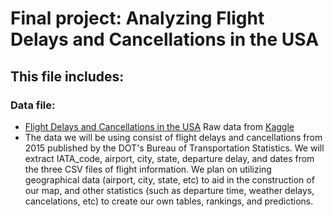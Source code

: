 # Final project: Analyzing Flight Delays and Cancellations in the USA


## This file includes:

### Data file:
- [Flight Delays and Cancellations in the USA](https://drive.google.com/drive/folders/11ZzNzQQLywrrOj0_A4Rksx0I5l-8rBPW?usp=sharing) Raw data from [Kaggle](https://www.kaggle.com/datasets/usdot/flight-delays)
- The data we will be using consist of flight delays and cancellations from 2015 published by the DOT's Bureau of Transportation Statistics. We will extract IATA_code, airport, city, state, departure delay, and dates from the three CSV files of flight information. We plan on utilizing geographical data (airport, city, state, etc) to aid in the construction of our map, and other statistics (such as departure time, weather delays, cancelations, etc) to create our own tables, rankings, and predictions.
